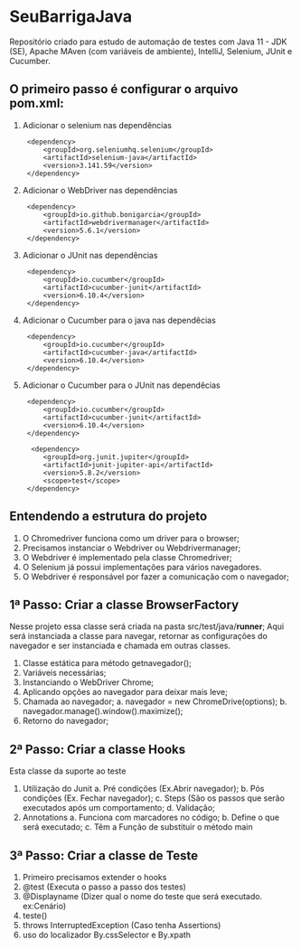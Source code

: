 # SeuBarrigaJava

Repositório criado para estudo de automação de testes com Java 11 - JDK (SE), Apache MAven (com variáveis de ambiente), IntelliJ, Selenium, JUnit e Cucumber.

O primeiro passo é configurar o arquivo **pom.xml**:
- 
1. Adicionar o selenium nas dependências
   <!-- https://mvnrepository.com/artifact/org.seleniumhq.selenium/selenium-java -->
        <dependency>
            <groupId>org.seleniumhq.selenium</groupId>
            <artifactId>selenium-java</artifactId>
            <version>3.141.59</version>
        </dependency>

2. Adicionar o WebDriver nas dependências
   <!-- https://mvnrepository.com/artifact/io.github.bonigarcia/webdrivermanager -->
        <dependency>
            <groupId>io.github.bonigarcia</groupId>
            <artifactId>webdrivermanager</artifactId>
            <version>5.6.1</version>
        </dependency>
3. Adicionar o JUnit nas dependências
   <!-- https://mvnrepository.com/artifact/io.cucumber/cucumber-junit -->
        <dependency>
            <groupId>io.cucumber</groupId>
            <artifactId>cucumber-junit</artifactId>
            <version>6.10.4</version>
        </dependency>
4. Adicionar o Cucumber para o java nas dependêcias
   <!-- https://mvnrepository.com/artifact/io.cucumber/cucumber-java -->
        <dependency>
            <groupId>io.cucumber</groupId>
            <artifactId>cucumber-java</artifactId>
            <version>6.10.4</version>
        </dependency>
5. Adicionar o Cucumber para o JUnit nas dependêcias
   <!-- https://mvnrepository.com/artifact/io.cucumber/cucumber-junit -->
        <dependency>
            <groupId>io.cucumber</groupId>
            <artifactId>cucumber-junit</artifactId>
            <version>6.10.4</version>
        </dependency>

         <dependency>
            <groupId>org.junit.jupiter</groupId>
            <artifactId>junit-jupiter-api</artifactId>
            <version>5.8.2</version>
            <scope>test</scope>
        </dependency>

Entendendo a estrutura do projeto
-
1. O Chromedriver funciona como um driver para o browser;
2. Precisamos instanciar o Webdriver ou Webdrivermanager;
3. O Webdriver é implementado pela classe Chromedriver;
4. O Selenium já possui implementações para vários navegadores.
5. O Webdriver é responsável por fazer a comunicação com o navegador;

1ª Passo: Criar a classe BrowserFactory
-
Nesse projeto essa classe será criada na pasta src/test/java/**runner**;
Aqui será instanciada a classe para navegar, retornar as configurações do navegador e ser instanciada e chamada em outras classes.

1. Classe estática para método getnavegador();
2. Variáveis necessárias;
3. Instanciando o WebDriver Chrome;
4. Aplicando opções ao navegador para deixar mais leve;
5. Chamada ao navegador;
   a. navegador = new ChromeDrive(options);
   b. navegador.manage().window().maximize();
6. Retorno do navegador;

2ª Passo: Criar a classe Hooks
-
Esta classe da suporte ao teste

1. Utilização do Junit
   a. Pré condições (Ex.Abrir navegador);
   b. Pós condições (Ex. Fechar navegador);
   c. Steps (São os passos que serão executados após um comportamento;
   d. Validação;
2. Annotations
   a. Funciona com marcadores no código;
   b. Define o que será executado;
   c. Têm a Função de substituir o método main

3ª Passo: Criar a classe de Teste
-
1. Primeiro precisamos extender o hooks
2. @test (Executa o passo a passo dos testes)
3. @Displayname (Dizer qual o nome do teste que será executado. ex:Cenário)
4. teste() 
5. throws InterruptedException (Caso tenha Assertions)
6. uso do localizador By.cssSelector e By.xpath

